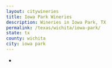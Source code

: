 ```yaml
---
layout: citywineries
title: Iowa Park Wineries
description: Wineries in Iowa Park, TX
permalink: /texas/wichita/iowa-park/
state: tx
county: wichita
city: iowa park
---
```

-
